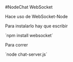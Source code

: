 #NodeChat WebSocket

Hace uso de WebSocket-Node

Para instalarlo hay que escribir

´npm install websocket´

Para correr

´node chat-server.js´
